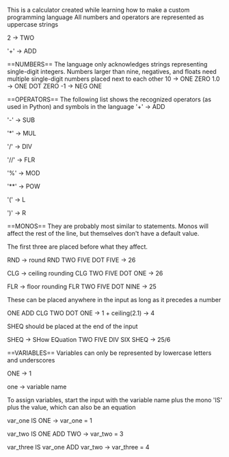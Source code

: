 This is a calculator created while learning how to make a custom programming language
All numbers and operators are represented as uppercase strings

  2   -> TWO
  
  '+' -> ADD

==NUMBERS==
The language only acknowledges strings representing single-digit integers. Numbers larger
than nine, negatives, and floats need multiple single-digit numbers placed next to each other
  10   -> ONE ZERO
  1.0  -> ONE DOT ZERO
  -1   -> NEG ONE

==OPERATORS==
The following list shows the recognized operators (as used in Python) and symbols in the language
  '+'   ->  ADD
  
  '-'   ->  SUB
  
  '*'   ->  MUL
  
  '/'   ->  DIV
  
  '//'  ->  FLR
  
  '%'   ->  MOD
  
  '**'  ->  POW
  
  '('   ->  L
  
  ')'   ->  R

==MONOS==
They are probably most similar to statements. Monos will affect the rest of the line, but themselves
don't have a default value.

The first three are placed before what they affect.
  
  RND   -> round              RND TWO FIVE DOT FIVE -> 26
  
  CLG   -> ceiling rounding   CLG TWO FIVE DOT ONE  -> 26
  
  FLR   -> floor rounding     FLR TWO FIVE DOT NINE -> 25

  These can be placed anywhere in the input as long as it precedes a number
  
  ONE ADD CLG TWO DOT ONE -> 1 + ceiling(2.1) -> 4

  SHEQ should be placed at the end of the input
  
  SHEQ  -> SHow EQuation      TWO FIVE DIV SIX SHEQ -> 25/6

==VARIABLES==
Variables can only be represented by lowercase letters and underscores
  
  ONE -> 1
  
  one -> variable name

To assign variables, start the input with the variable name plus the mono 'IS' plus
the value, which can also be an equation
  
  var_one IS ONE                    -> var_one = 1
  
  var_two IS ONE ADD TWO            -> var_two = 3
  
  var_three IS var_one ADD var_two  ->  var_three = 4
